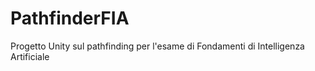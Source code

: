 # PathfinderFIA
Progetto Unity sul pathfinding per l'esame di Fondamenti di Intelligenza Artificiale

